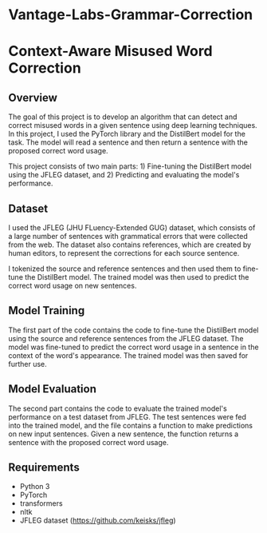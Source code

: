 # Vantage-Labs-Grammar-Correction

# Context-Aware Misused Word Correction

## Overview
The goal of this project is to develop an algorithm that can detect and correct misused words in a given sentence using deep learning techniques. In this project, I used the PyTorch library and the DistilBert model for the task. The model will read a sentence and then return a sentence with the proposed correct word usage.

This project consists of two main parts: 1) Fine-tuning the DistilBert model using the JFLEG dataset, and 2) Predicting and evaluating the model's performance.

## Dataset
I used the JFLEG (JHU FLuency-Extended GUG) dataset, which consists of a large number of sentences with grammatical errors that were collected from the web. The dataset also contains references, which are created by human editors, to represent the corrections for each source sentence. 

I tokenized the source and reference sentences and then used them to fine-tune the DistilBert model. The trained model was then used to predict the correct word usage on new sentences.

## Model Training
The first part of the code contains the code to fine-tune the DistilBert model using the source and reference sentences from the JFLEG dataset. The model was fine-tuned to predict the correct word usage in a sentence in the context of the word's appearance. The trained model was then saved for further use.

## Model Evaluation
The second part contains the code to evaluate the trained model's performance on a test dataset from JFLEG. The test sentences were fed into the trained model, and the file contains a function to make predictions on new input sentences. Given a new sentence, the function returns a sentence with the proposed correct word usage.

## Requirements
- Python 3
- PyTorch
- transformers
- nltk
- JFLEG dataset (https://github.com/keisks/jfleg)
